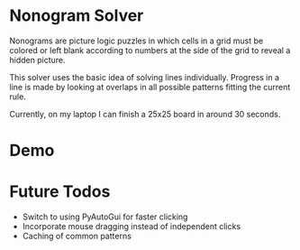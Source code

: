 # Nonogram Solver
Nonograms are picture logic puzzles in which cells in a grid must be colored or left blank according to numbers at the side of the grid to reveal a hidden picture. 

This solver uses the basic idea of solving lines individually. Progress in a line is made by looking at overlaps in all possible patterns fitting the current rule.

Currently, on my laptop I can finish a 25x25 board in around 30 seconds.
# Demo

# Future Todos
- Switch to using PyAutoGui for faster clicking
- Incorporate mouse dragging instead of independent clicks
- Caching of common patterns